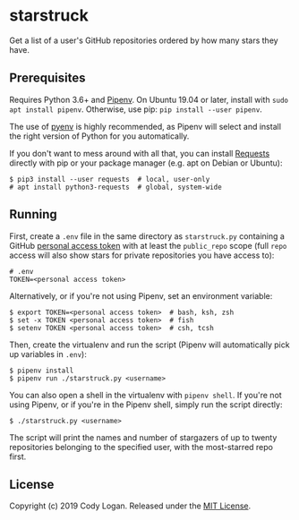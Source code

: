 # starstruck

Get a list of a user's GitHub repositories ordered by how many stars they have.

## Prerequisites

Requires Python 3.6+ and [Pipenv](https://pipenv.kennethreitz.org/en/latest/).
On Ubuntu 19.04 or later, install with `sudo apt install pipenv`. Otherwise, use
pip: `pip install --user pipenv`.

The use of [pyenv](https://github.com/pyenv/pyenv) is highly recommended, as Pipenv
will select and install the right version of Python for you automatically.

If you don't want to mess around with all that, you can install
[Requests](https://requests.kennethreitz.org/en/master/) directly with pip or
your package manager (e.g. apt on Debian or Ubuntu):

```console
$ pip3 install --user requests  # local, user-only
# apt install python3-requests  # global, system-wide
```

## Running

First, create a `.env` file in the same directory as `starstruck.py` containing a
GitHub [personal access token](https://help.github.com/articles/creating-an-access-token-for-command-line-use/)
with at least the `public_repo` scope (full `repo` access will also show stars for
private repositories you have access to):

```shell
# .env
TOKEN=<personal access token>
```

Alternatively, or if you're not using Pipenv, set an environment variable:

```console
$ export TOKEN=<personal access token>  # bash, ksh, zsh
$ set -x TOKEN <personal access token>  # fish
$ setenv TOKEN <personal access token>  # csh, tcsh
```

Then, create the virtualenv and run the script (Pipenv will automatically pick
up variables in `.env`):

```console
$ pipenv install
$ pipenv run ./starstruck.py <username>
```

You can also open a shell in the virtualenv with `pipenv shell`. If you're not using
Pipenv, or if you're in the Pipenv shell, simply run the script directly:

```console
$ ./starstruck.py <username>
```

The script will print the names and number of stargazers of up to twenty repositories
belonging to the specified user, with the most-starred repo first.

## License

Copyright (c) 2019 Cody Logan. Released under the [MIT License](LICENSE).
